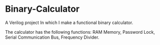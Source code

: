 # Binary-Calculator
A Verilog project In which I make a functional binary calculator.

The calculator has the following functions: RAM Memory, Password Lock, Serial Communication Bus, Frequency Divider.

